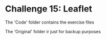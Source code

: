 # Challenge 15: Leaflet

The 'Code' folder contains the exercise files

The 'Original' folder ir just for backup purposes
